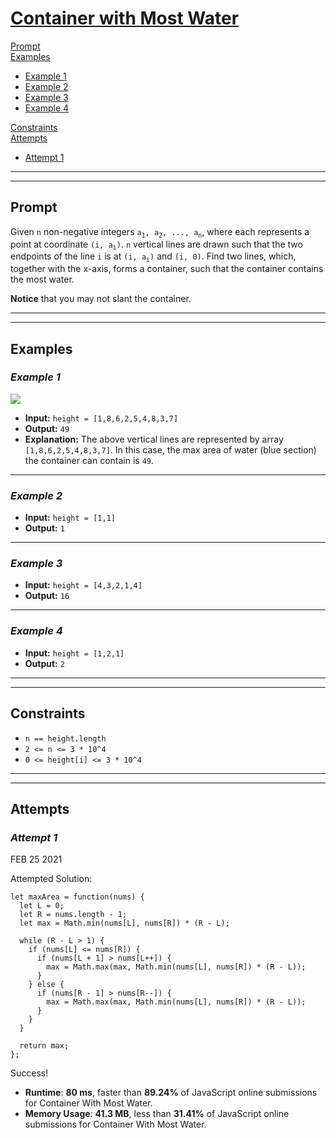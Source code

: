 # [**Container with Most Water**](https://leetcode.com/problems/container-with-most-water/)

[Prompt](#prompt)  
[Examples](#examples)
- [Example 1](#example-1)  
- [Example 2](#example-2)  
- [Example 3](#example-3)  
- [Example 4](#example-4)   

[Constraints](#constraints)  
[Attempts](#attempts)  
- [Attempt 1](#attempt-1)

---
---
## **Prompt**
Given `n` non-negative integers `a`<sub>`1`</sub>`, a`<sub>`2`</sub>`, ..., a`<sub>`n`</sub>, where each represents a point at coordinate `(i, a`<sub>`i`</sub>`)`. `n` vertical lines are drawn such that the two endpoints of the line `i` is at `(i, a`<sub>`i`</sub>`)` and `(i, 0)`. Find two lines, which, together with the x-axis, forms a container, such that the container contains the most water.

**Notice** that you may not slant the container.

---
---
## **Examples**

### *Example 1*
![](https://s3-lc-upload.s3.amazonaws.com/uploads/2018/07/17/question_11.jpg)

- **Input:** `height = [1,8,6,2,5,4,8,3,7]`
- **Output:** `49`
- **Explanation:** The above vertical lines are represented by array `[1,8,6,2,5,4,8,3,7]`. In this case, the max area of water (blue section) the container can contain is `49`.

---
### *Example 2*
- **Input:** `height = [1,1]`
- **Output:** `1`

---
### *Example 3*
- **Input:** `height = [4,3,2,1,4]`
- **Output:** `16`

---
### *Example 4*
- **Input:** `height = [1,2,1]`
- **Output:** `2`

---
---
## **Constraints**
- `n == height.length`
- `2 <= n <= 3 * 10^4`
- `0 <= height[i] <= 3 * 10^4`

---   
---
## **Attempts**

### *Attempt 1*
FEB 25 2021

Attempted Solution:
```
let maxArea = function(nums) {
  let L = 0;
  let R = nums.length - 1;
  let max = Math.min(nums[L], nums[R]) * (R - L);

  while (R - L > 1) {
    if (nums[L] <= nums[R]) {
      if (nums[L + 1] > nums[L++]) {
        max = Math.max(max, Math.min(nums[L], nums[R]) * (R - L));
      }
    } else {
      if (nums[R - 1] > nums[R--]) {
        max = Math.max(max, Math.min(nums[L], nums[R]) * (R - L));
      }
    }
  }
  
  return max;
};
```

Success!
- **Runtime**: **80 ms**, faster than **89.24%** of JavaScript online submissions for Container With Most Water.
- **Memory Usage**: **41.3 MB**, less than **31.41%** of JavaScript online submissions for Container With Most Water.